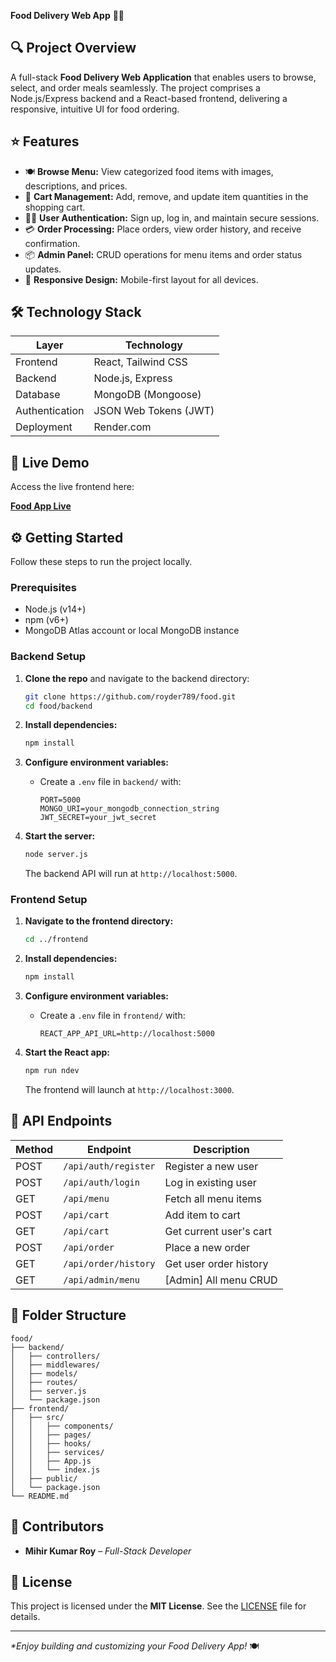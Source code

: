 **Food Delivery Web App** 🍔🌐



## 🔍 Project Overview

A full-stack **Food Delivery Web Application** that enables users to browse, select, and order meals seamlessly. The project comprises a Node.js/Express backend and a React-based frontend, delivering a responsive, intuitive UI for food ordering.

## ⭐ Features

* 🍽️ **Browse Menu:** View categorized food items with images, descriptions, and prices.
* 🛒 **Cart Management:** Add, remove, and update item quantities in the shopping cart.
* 🧑‍💻 **User Authentication:** Sign up, log in, and maintain secure sessions.
* 💳 **Order Processing:** Place orders, view order history, and receive confirmation.
* 📦 **Admin Panel:** CRUD operations for menu items and order status updates.
* 📱 **Responsive Design:** Mobile-first layout for all devices.

## 🛠️ Technology Stack

| Layer          | Technology            |
| -------------- | --------------------- |
| Frontend       | React, Tailwind CSS   |
| Backend        | Node.js, Express      |
| Database       | MongoDB (Mongoose)    |
| Authentication | JSON Web Tokens (JWT) |
| Deployment     | Render.com            |

## 🚀 Live Demo

Access the live frontend here:

**[Food App Live](https://food-frontend-i3z9.onrender.com/)**

## ⚙️ Getting Started

Follow these steps to run the project locally.

### Prerequisites

* Node.js (v14+)
* npm (v6+)
* MongoDB Atlas account or local MongoDB instance

### Backend Setup

1. **Clone the repo** and navigate to the backend directory:

   ```bash
   git clone https://github.com/royder789/food.git
   cd food/backend
   ```
2. **Install dependencies:**

   ```bash
   npm install
   ```
3. **Configure environment variables:**

   * Create a `.env` file in `backend/` with:

     ```env
     PORT=5000
     MONGO_URI=your_mongodb_connection_string
     JWT_SECRET=your_jwt_secret
     ```
4. **Start the server:**

   ```bash
   node server.js
   ```

   The backend API will run at `http://localhost:5000`.

### Frontend Setup

1. **Navigate to the frontend directory:**

   ```bash
   cd ../frontend
   ```
2. **Install dependencies:**

   ```bash
   npm install
   ```
3. **Configure environment variables:**

   * Create a `.env` file in `frontend/` with:

     ```env
     REACT_APP_API_URL=http://localhost:5000
     ```
4. **Start the React app:**

   ```bash
   npm run ndev
   ```

   The frontend will launch at `http://localhost:3000`.

## 📡 API Endpoints

| Method | Endpoint             | Description             |
| ------ | -------------------- | ----------------------- |
| POST   | `/api/auth/register` | Register a new user     |
| POST   | `/api/auth/login`    | Log in existing user    |
| GET    | `/api/menu`          | Fetch all menu items    |
| POST   | `/api/cart`          | Add item to cart        |
| GET    | `/api/cart`          | Get current user's cart |
| POST   | `/api/order`         | Place a new order       |
| GET    | `/api/order/history` | Get user order history  |
| GET    | `/api/admin/menu`    | \[Admin] All menu CRUD  |

## 📂 Folder Structure

```
food/
├── backend/
│   ├── controllers/
│   ├── middlewares/
│   ├── models/
│   ├── routes/
│   ├── server.js
│   └── package.json
├── frontend/
│   ├── src/
│   │   ├── components/
│   │   ├── pages/
│   │   ├── hooks/
│   │   ├── services/
│   │   ├── App.js
│   │   └── index.js
│   ├── public/
│   └── package.json
└── README.md
```


## 🤝 Contributors

* **Mihir Kumar Roy** – *Full-Stack Developer*

## 📄 License

This project is licensed under the **MIT License**. See the [LICENSE](LICENSE) file for details.

---

*\*Enjoy building and customizing your Food Delivery App!* 🍽️

